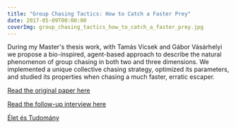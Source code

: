 ```yaml
---
title: "Group Chasing Tactics: How to Catch a Faster Prey"
date: 2017-05-09T00:00:00
coverImg: group_chasing_tactics_how_to_catch_a_faster_prey.jpg
---
```


During my Master's thesis work, with Tamás Vicsek and Gábor Vásárhelyi we propose a bio-inspired, agent-based approach to describe the natural phenomenon of group chasing in both two and three dimensions.  We implemented a unique collective chasing strategy, optimized its parameters, and studied its properties when chasing a much faster, erratic escaper.

<!--more-->

[Read the original paper here](https://iopscience.iop.org/article/10.1088/1367-2630/aa69e7/pdf)

[Read the follow-up interview here](https://techxplore.com/news/2017-05-hunters-team-faster-prey.html)

[Élet és Tudomány](https://epa.oszk.hu/02900/02930/00348/pdf/EPA02930_elet_es_tudomany_2017_34.pdf)
